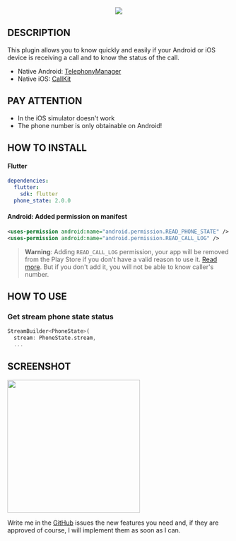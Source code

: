 <div align="center">
    <img src="https://raw.githubusercontent.com/andreamainella98/phone_state/master/images/icon.png">
</div>

## DESCRIPTION

This plugin allows you to know quickly and easily if your Android or iOS device is receiving a call and to know the status of the call.

- Native Android: [TelephonyManager](https://developer.android.com/reference/android/telephony/TelephonyManager)
- Native iOS: [CallKit](https://developer.apple.com/documentation/callkit)

## PAY ATTENTION

- In the iOS simulator doesn't work
- The phone number is only obtainable on Android!

## HOW TO INSTALL
#### Flutter
```yaml
dependencies:
  flutter:
    sdk: flutter
  phone_state: 2.0.0
```
#### Android: Added permission on manifest
```xml
<uses-permission android:name="android.permission.READ_PHONE_STATE" />
<uses-permission android:name="android.permission.READ_CALL_LOG" />
```
> **Warning**: Adding `READ_CALL_LOG` permission, your app will be removed from the Play Store if you don't have a valid reason to use it. [Read more](https://support.google.com/googleplay/android-developer/answer/9047303?hl=en). But if you don't add it, you will not be able to know caller's number.

## HOW TO USE

### Get stream phone state status

```dart
StreamBuilder<PhoneState>(
  stream: PhoneState.stream,
  ...
```

## SCREENSHOT

<img src="https://raw.githubusercontent.com/andreamainella98/phone_state/master/images/example.gif" width=300/>

Write me in the [GitHub](https://github.com/andreamainella98/phone_state/issues) issues the new features you need and, if they are approved of course, I will implement them as soon as I can.

